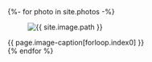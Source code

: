 <!doctype html>
<html lang="en">
<body>
  <article class="gallery" role="main">
    <section class="photos">
      {%- for photo in site.photos -%} <!-- Loop through the photos from the YAML frontmatter from an empty Jekyll post -->
      <figure>
         <img src="{{ site.image.path }}" alt="{{ site.image.path }}">
      </figure>
            <figcaption>{{ page.image-caption[forloop.index0] }}</figcaption> <!-- and the figcaption too -->
      {% endfor %}
    </section>
  </article>
</body>
</html>
